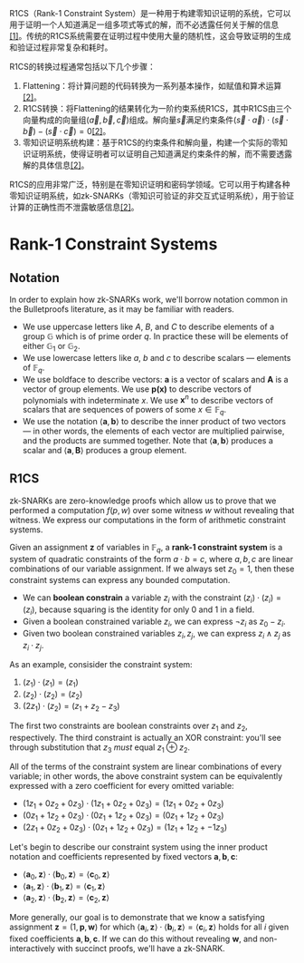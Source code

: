 R1CS（Rank-1 Constraint System）是一种用于构建零知识证明的系统，它可以用于证明一个人知道满足一组多项式等式的解，而不必透露任何关于解的信息[[1]](https://www.odaily.news/post/5188318)。传统的R1CS系统需要在证明过程中使用大量的随机性，这会导致证明的生成和验证过程非常复杂和耗时。

R1CS的转换过程通常包括以下几个步骤：

1. Flattening：将计算问题的代码转换为一系列基本操作，如赋值和算术运算[[2]](https://snowolf0620.xyz/index.php/zkp/435.html)。
2. R1CS转换：将Flattening的结果转化为一阶约束系统R1CS，其中R1CS由三个向量构成的向量组$(\vec a, \vec b, \vec c)$组成。解向量$\vec s$满足约束条件$(\vec s \cdot \vec a) \cdot (\vec s \cdot \vec b) - (\vec s \cdot \vec c) = 0$[[2]](https://snowolf0620.xyz/index.php/zkp/435.html)。
3. 零知识证明系统构建：基于R1CS的约束条件和解向量，构建一个实际的零知识证明系统，使得证明者可以证明自己知道满足约束条件的解，而不需要透露解的具体信息[[2]](https://snowolf0620.xyz/index.php/zkp/435.html)。

R1CS的应用非常广泛，特别是在零知识证明和密码学领域。它可以用于构建各种零知识证明系统，如zk-SNARKs（零知识可验证的非交互式证明系统），用于验证计算的正确性而不泄露敏感信息[[2]](https://snowolf0620.xyz/index.php/zkp/435.html)。
# Rank-1 Constraint Systems

## Notation

In order to explain how zk-SNARKs work, we'll borrow notation common in the Bulletproofs literature, as it may be familiar with readers.

* We use uppercase letters like $A$, $B$, and $C$ to describe elements of a group $\mathbb{G}$ which is of prime order $q$. In practice these will be elements of either $\mathbb{G}_1$ or $\mathbb{G}_2$.
* We use lowercase letters like $a$, $b$ and $c$ to describe scalars — elements of $\mathbb{F}_q$.
* We use boldface to describe vectors: $\textbf{a}$ is a vector of scalars and $\textbf{A}$ is a vector of group elements. We use $\textbf{p(x)}$ to describe vectors of polynomials with indeterminate $x$. We use $\textbf{x}^n$ to describe vectors of scalars that are sequences of powers of some $x \in \mathbb{F}_q$.
* We use the notation $\langle \textbf{a}, \textbf{b} \rangle$ to describe the inner product of two vectors — in other words, the elements of each vector are multiplied pairwise, and the products are summed together. Note that $\langle \textbf{a}, \textbf{b} \rangle$ produces a scalar and $\langle \textbf{a}, \textbf{B} \rangle$ produces a group element.

## R1CS

zk-SNARKs are zero-knowledge proofs which allow us to prove that we performed a computation $f(p, w)$ over some witness $w$ without revealing that witness. We express our computations in the form of arithmetic constraint systems.

Given an assignment $\textbf{z}$ of variables in $\mathbb{F}_q$, a **rank-1 constraint system** is a system of quadratic constraints of the form $a \cdot b = c$, where $a, b, c$ are linear combinations of our variable assignment. If we always set $z_0 = 1$, then these constraint systems can express any bounded computation.

* We can **boolean constrain** a variable $z_i$ with the constraint $(z_i) \cdot (z_i) = (z_i)$, because squaring is the identity for only $0$ and $1$ in a field.
* Given a boolean constrained variable $z_i$, we can express $\neg z_i$ as $z_0 - z_i$.
* Given two boolean constrained variables $z_i, z_j$, we can express $z_i \land z_j$ as $z_i \cdot z_j$.

As an example, consisider the constraint system:

1. $(z_1) \cdot (z_1) = (z_1)$
2. $(z_2) \cdot (z_2) = (z_2)$
3. $(2z_1) \cdot (z_2) = (z_1 + z_2 - z_3)$

The first two constraints are boolean constraints over $z_1$ and $z_2$, respectively. The third constraint is actually an XOR constraint: you'll see through substitution that $z_3$ *must* equal $z_1 \oplus z_2$.

All of the terms of the constraint system are linear combinations of every variable; in other words, the above constraint system can be equivalently expressed with a zero coefficient for every omitted variable:

* $(1z_1 + 0z_2 + 0z_3) \cdot (1z_1 + 0z_2 + 0z_3) = (1z_1 + 0z_2 + 0z_3)$
* $(0z_1 + 1z_2 + 0z_3) \cdot (0z_1 + 1z_2 + 0z_3) = (0z_1 + 1z_2 + 0z_3)$
* $(2z_1 + 0z_2 + 0z_3) \cdot (0z_1 + 1z_2 + 0z_3) = (1z_1 + 1z_2 + -1z_3)$

Let's begin to describe our constraint system using the inner product notation and coefficients represented by fixed vectors $\textbf{a}, \textbf{b}, \textbf{c}$:

* $\langle \textbf{a}_0, \textbf{z} \rangle \cdot \langle \textbf{b}_0, \textbf{z} \rangle = \langle \textbf{c}_0, \textbf{z} \rangle$
* $\langle \textbf{a}_1, \textbf{z} \rangle \cdot \langle \textbf{b}_1, \textbf{z} \rangle = \langle \textbf{c}_1, \textbf{z} \rangle$
* $\langle \textbf{a}_2, \textbf{z} \rangle \cdot \langle \textbf{b}_2, \textbf{z} \rangle = \langle \textbf{c}_2, \textbf{z} \rangle$

More generally, our goal is to demonstrate that we know a satisfying assignment $\textbf{z} = (1, \textbf{p}, \textbf{w})$ for which $\langle \textbf{a}_i, \textbf{z} \rangle \cdot \langle \textbf{b}_i, \textbf{z} \rangle = \langle \textbf{c}_i, \textbf{z} \rangle$ holds for all $i$ given fixed coefficients $\textbf{a}, \textbf{b}, \textbf{c}$. If we can do this without revealing $\textbf{w}$, and non-interactively with succinct proofs, we'll have a zk-SNARK.
